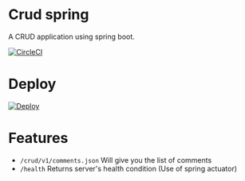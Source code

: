 # Crud spring

 A CRUD application using spring boot.
 
 [![CircleCI](https://circleci.com/gh/kishaningithub/crudspring.svg?style=svg)](https://circleci.com/gh/kishaningithub/crudspring)

# Deploy

[![Deploy](https://www.herokucdn.com/deploy/button.svg)](https://heroku.com/deploy)


# Features
  - `/crud/v1/comments.json` Will give you the list of comments
  - `/health` Returns server's health condition (Use of spring actuator)